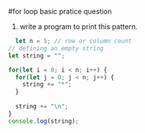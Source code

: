#for loop basic pratice question

1. write a program to print this pattern.                
```javascript
  let n = 5; // row or column count
// defining an empty string
let string = "";

for(let i = 0; i < n; i++) { 
  for(let j = 0; j < n; j++) { 
    string += "*";
  }
  
  string += "\n";
}
console.log(string);

```